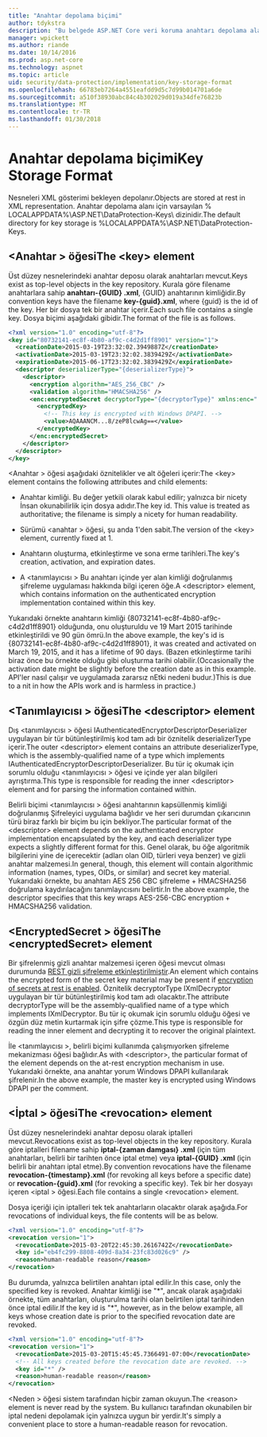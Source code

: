 ```yaml
---
title: "Anahtar depolama biçimi"
author: tdykstra
description: "Bu belgede ASP.NET Core veri koruma anahtarı depolama alanı biçimi, uygulama ayrıntıları açıklanmaktadır."
manager: wpickett
ms.author: riande
ms.date: 10/14/2016
ms.prod: asp.net-core
ms.technology: aspnet
ms.topic: article
uid: security/data-protection/implementation/key-storage-format
ms.openlocfilehash: 66783eb7264a4551eafdd9d5c7d99b014701a6de
ms.sourcegitcommit: a510f38930abc84c4b302029d019a34dfe76823b
ms.translationtype: MT
ms.contentlocale: tr-TR
ms.lasthandoff: 01/30/2018
---
```

# <a name="key-storage-format"></a><span data-ttu-id="9a154-103">Anahtar depolama biçimi</span><span class="sxs-lookup"><span data-stu-id="9a154-103">Key Storage Format</span></span>

<a name="data-protection-implementation-key-storage-format"></a>

<span data-ttu-id="9a154-104">Nesneleri XML gösterimi bekleyen depolanır.</span><span class="sxs-lookup"><span data-stu-id="9a154-104">Objects are stored at rest in XML representation.</span></span> <span data-ttu-id="9a154-105">Anahtar depolama alanı için varsayılan % LOCALAPPDATA%\ASP.NET\DataProtection-Keys\ dizinidir.</span><span class="sxs-lookup"><span data-stu-id="9a154-105">The default directory for key storage is %LOCALAPPDATA%\ASP.NET\DataProtection-Keys\.</span></span>

## <a name="the-key-element"></a><span data-ttu-id="9a154-106">\<Anahtar > öğesi</span><span class="sxs-lookup"><span data-stu-id="9a154-106">The \<key> element</span></span>

<span data-ttu-id="9a154-107">Üst düzey nesnelerindeki anahtar deposu olarak anahtarları mevcut.</span><span class="sxs-lookup"><span data-stu-id="9a154-107">Keys exist as top-level objects in the key repository.</span></span> <span data-ttu-id="9a154-108">Kurala göre filename anahtarlara sahip **anahtarı-{GUID} .xml**, {GUID} anahtarının kimliğidir.</span><span class="sxs-lookup"><span data-stu-id="9a154-108">By convention keys have the filename **key-{guid}.xml**, where {guid} is the id of the key.</span></span> <span data-ttu-id="9a154-109">Her bir dosya tek bir anahtar içerir.</span><span class="sxs-lookup"><span data-stu-id="9a154-109">Each such file contains a single key.</span></span> <span data-ttu-id="9a154-110">Dosya biçimi aşağıdaki gibidir.</span><span class="sxs-lookup"><span data-stu-id="9a154-110">The format of the file is as follows.</span></span>

```xml
<?xml version="1.0" encoding="utf-8"?>
<key id="80732141-ec8f-4b80-af9c-c4d2d1ff8901" version="1">
  <creationDate>2015-03-19T23:32:02.3949887Z</creationDate>
  <activationDate>2015-03-19T23:32:02.3839429Z</activationDate>
  <expirationDate>2015-06-17T23:32:02.3839429Z</expirationDate>
  <descriptor deserializerType="{deserializerType}">
    <descriptor>
      <encryption algorithm="AES_256_CBC" />
      <validation algorithm="HMACSHA256" />
      <enc:encryptedSecret decryptorType="{decryptorType}" xmlns:enc="...">
        <encryptedKey>
          <!-- This key is encrypted with Windows DPAPI. -->
          <value>AQAAANCM...8/zeP8lcwAg==</value>
        </encryptedKey>
      </enc:encryptedSecret>
    </descriptor>
  </descriptor>
</key>
```

<span data-ttu-id="9a154-111">\<Anahtar > öğesi aşağıdaki öznitelikler ve alt öğeleri içerir:</span><span class="sxs-lookup"><span data-stu-id="9a154-111">The \<key> element contains the following attributes and child elements:</span></span>

* <span data-ttu-id="9a154-112">Anahtar kimliği. Bu değer yetkili olarak kabul edilir; yalnızca bir nicety İnsan okunabilirlik için dosya adıdır.</span><span class="sxs-lookup"><span data-stu-id="9a154-112">The key id. This value is treated as authoritative; the filename is simply a nicety for human readability.</span></span>

* <span data-ttu-id="9a154-113">Sürümü \<anahtar > öğesi, şu anda 1'den sabit.</span><span class="sxs-lookup"><span data-stu-id="9a154-113">The version of the \<key> element, currently fixed at 1.</span></span>

* <span data-ttu-id="9a154-114">Anahtarın oluşturma, etkinleştirme ve sona erme tarihleri.</span><span class="sxs-lookup"><span data-stu-id="9a154-114">The key's creation, activation, and expiration dates.</span></span>

* <span data-ttu-id="9a154-115">A \<tanımlayıcısı > Bu anahtarı içinde yer alan kimliği doğrulanmış şifreleme uygulaması hakkında bilgi içeren öğe.</span><span class="sxs-lookup"><span data-stu-id="9a154-115">A \<descriptor> element, which contains information on the authenticated encryption implementation contained within this key.</span></span>

<span data-ttu-id="9a154-116">Yukarıdaki örnekte anahtarın kimliği {80732141-ec8f-4b80-af9c-c4d2d1ff8901} olduğunda, onu oluşturuldu ve 19 Mart 2015 tarihinde etkinleştirildi ve 90 gün ömrü.</span><span class="sxs-lookup"><span data-stu-id="9a154-116">In the above example, the key's id is {80732141-ec8f-4b80-af9c-c4d2d1ff8901}, it was created and activated on March 19, 2015, and it has a lifetime of 90 days.</span></span> <span data-ttu-id="9a154-117">(Bazen etkinleştirme tarihi biraz önce bu örnekte olduğu gibi oluşturma tarihi olabilir.</span><span class="sxs-lookup"><span data-stu-id="9a154-117">(Occasionally the activation date might be slightly before the creation date as in this example.</span></span> <span data-ttu-id="9a154-118">API'ler nasıl çalışır ve uygulamada zararsız nEtki nedeni budur.)</span><span class="sxs-lookup"><span data-stu-id="9a154-118">This is due to a nit in how the APIs work and is harmless in practice.)</span></span>

## <a name="the-descriptor-element"></a><span data-ttu-id="9a154-119">\<Tanımlayıcısı > öğesi</span><span class="sxs-lookup"><span data-stu-id="9a154-119">The \<descriptor> element</span></span>

<span data-ttu-id="9a154-120">Dış \<tanımlayıcısı > öğesi IAuthenticatedEncryptorDescriptorDeserializer uygulayan bir tür bütünleştirilmiş kod tam adı bir öznitelik deserializerType içerir.</span><span class="sxs-lookup"><span data-stu-id="9a154-120">The outer \<descriptor> element contains an attribute deserializerType, which is the assembly-qualified name of a type which implements IAuthenticatedEncryptorDescriptorDeserializer.</span></span> <span data-ttu-id="9a154-121">Bu tür iç okumak için sorumlu olduğu \<tanımlayıcısı > öğesi ve içinde yer alan bilgileri ayrıştırma.</span><span class="sxs-lookup"><span data-stu-id="9a154-121">This type is responsible for reading the inner \<descriptor> element and for parsing the information contained within.</span></span>

<span data-ttu-id="9a154-122">Belirli biçimi \<tanımlayıcısı > öğesi anahtarının kapsüllenmiş kimliği doğrulanmış Şifreleyici uygulama bağlıdır ve her seri durumdan çıkarıcının türü biraz farklı bir biçim bu için bekliyor.</span><span class="sxs-lookup"><span data-stu-id="9a154-122">The particular format of the \<descriptor> element depends on the authenticated encryptor implementation encapsulated by the key, and each deserializer type expects a slightly different format for this.</span></span> <span data-ttu-id="9a154-123">Genel olarak, bu öğe algoritmik bilgilerini yine de içerecektir (adları olan OID, türleri veya benzer) ve gizli anahtar malzemesi.</span><span class="sxs-lookup"><span data-stu-id="9a154-123">In general, though, this element will contain algorithmic information (names, types, OIDs, or similar) and secret key material.</span></span> <span data-ttu-id="9a154-124">Yukarıdaki örnekte, bu anahtarı AES 256 CBC şifreleme + HMACSHA256 doğrulama kaydırılacağını tanımlayıcısını belirtir.</span><span class="sxs-lookup"><span data-stu-id="9a154-124">In the above example, the descriptor specifies that this key wraps AES-256-CBC encryption + HMACSHA256 validation.</span></span>

## <a name="the-encryptedsecret-element"></a><span data-ttu-id="9a154-125">\<EncryptedSecret > öğesi</span><span class="sxs-lookup"><span data-stu-id="9a154-125">The \<encryptedSecret> element</span></span>

<span data-ttu-id="9a154-126">Bir <encryptedSecret> şifrelenmiş gizli anahtar malzemesi içeren öğesi mevcut olması durumunda [REST gizli şifreleme etkinleştirilmiştir](key-encryption-at-rest.md#data-protection-implementation-key-encryption-at-rest).</span><span class="sxs-lookup"><span data-stu-id="9a154-126">An <encryptedSecret> element which contains the encrypted form of the secret key material may be present if [encryption of secrets at rest is enabled](key-encryption-at-rest.md#data-protection-implementation-key-encryption-at-rest).</span></span> <span data-ttu-id="9a154-127">Öznitelik decryptorType IXmlDecryptor uygulayan bir tür bütünleştirilmiş kod tam adı olacaktır.</span><span class="sxs-lookup"><span data-stu-id="9a154-127">The attribute decryptorType will be the assembly-qualified name of a type which implements IXmlDecryptor.</span></span> <span data-ttu-id="9a154-128">Bu tür iç okumak için sorumlu olduğu <encryptedKey> öğesi ve özgün düz metin kurtarmak için şifre çözme.</span><span class="sxs-lookup"><span data-stu-id="9a154-128">This type is responsible for reading the inner <encryptedKey> element and decrypting it to recover the original plaintext.</span></span>

<span data-ttu-id="9a154-129">İle \<tanımlayıcısı >, belirli biçimi <encryptedSecret> kullanımda çalışmıyorken şifreleme mekanizması öğesi bağlıdır.</span><span class="sxs-lookup"><span data-stu-id="9a154-129">As with \<descriptor>, the particular format of the <encryptedSecret> element depends on the at-rest encryption mechanism in use.</span></span> <span data-ttu-id="9a154-130">Yukarıdaki örnekte, ana anahtar yorum Windows DPAPI kullanılarak şifrelenir.</span><span class="sxs-lookup"><span data-stu-id="9a154-130">In the above example, the master key is encrypted using Windows DPAPI per the comment.</span></span>

## <a name="the-revocation-element"></a><span data-ttu-id="9a154-131">\<İptal > öğesi</span><span class="sxs-lookup"><span data-stu-id="9a154-131">The \<revocation> element</span></span>

<span data-ttu-id="9a154-132">Üst düzey nesnelerindeki anahtar deposu olarak iptalleri mevcut.</span><span class="sxs-lookup"><span data-stu-id="9a154-132">Revocations exist as top-level objects in the key repository.</span></span> <span data-ttu-id="9a154-133">Kurala göre iptalleri filename sahip **iptal-{zaman damgası} .xml** (için tüm anahtarları, belirli bir tarihten önce iptal etme) veya **iptal-{GUID} .xml** (için belirli bir anahtarı iptal etme).</span><span class="sxs-lookup"><span data-stu-id="9a154-133">By convention revocations have the filename **revocation-{timestamp}.xml** (for revoking all keys before a specific date) or **revocation-{guid}.xml** (for revoking a specific key).</span></span> <span data-ttu-id="9a154-134">Tek bir her dosyayı içeren \<iptal > öğesi.</span><span class="sxs-lookup"><span data-stu-id="9a154-134">Each file contains a single \<revocation> element.</span></span>

<span data-ttu-id="9a154-135">Dosya içeriği için iptalleri tek tek anahtarların olacaktır olarak aşağıda.</span><span class="sxs-lookup"><span data-stu-id="9a154-135">For revocations of individual keys, the file contents will be as below.</span></span>

```xml
<?xml version="1.0" encoding="utf-8"?>
<revocation version="1">
  <revocationDate>2015-03-20T22:45:30.2616742Z</revocationDate>
  <key id="eb4fc299-8808-409d-8a34-23fc83d026c9" />
  <reason>human-readable reason</reason>
</revocation>
```

<span data-ttu-id="9a154-136">Bu durumda, yalnızca belirtilen anahtarı iptal edilir.</span><span class="sxs-lookup"><span data-stu-id="9a154-136">In this case, only the specified key is revoked.</span></span> <span data-ttu-id="9a154-137">Anahtar kimliği ise "\*", ancak olarak aşağıdaki örnekte, tüm anahtarları, oluşturulma tarihi olan belirtilen iptal tarihinden önce iptal edilir.</span><span class="sxs-lookup"><span data-stu-id="9a154-137">If the key id is "\*", however, as in the below example, all keys whose creation date is prior to the specified revocation date are revoked.</span></span>

```xml
<?xml version="1.0" encoding="utf-8"?>
<revocation version="1">
  <revocationDate>2015-03-20T15:45:45.7366491-07:00</revocationDate>
  <!-- All keys created before the revocation date are revoked. -->
  <key id="*" />
  <reason>human-readable reason</reason>
</revocation>
```

<span data-ttu-id="9a154-138">\<Neden > öğesi sistem tarafından hiçbir zaman okuyun.</span><span class="sxs-lookup"><span data-stu-id="9a154-138">The \<reason> element is never read by the system.</span></span> <span data-ttu-id="9a154-139">Bu kullanıcı tarafından okunabilen bir iptal nedeni depolamak için yalnızca uygun bir yerdir.</span><span class="sxs-lookup"><span data-stu-id="9a154-139">It's simply a convenient place to store a human-readable reason for revocation.</span></span>
